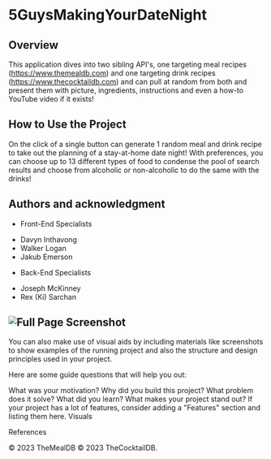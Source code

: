 #                               5GuysMakingYourDateNight


##  Overview  

This application dives into two sibling API's, one targeting meal recipes (https://www.themealdb.com) and one targeting drink recipes (https://www.thecocktaildb.com) and can pull at random from both and present them with picture, ingredients, instructions and even a how-to YouTube video if it exists!

##  How to Use the Project

On the click of a single button can generate 1 random meal and drink recipe to take out the planning of a stay-at-home date night! With preferences, you can choose up to 13 different types of food to condense the pool of search results and choose from alcoholic or non-alcoholic to do the same with the drinks!  

## Authors and acknowledgment

- Front-End Specialists 
* Davyn Inthavong
* Walker Logan
* Jakub Emerson
 
- Back-End Specialists
* Joseph McKinney
* Rex (Ki) Sarchan

## ![Full Page Screenshot](./assets/images/1682008205626.png)


You can also make use of visual aids by including materials like screenshots to show examples of the running project and also the structure and design principles used in your project.


Here are some guide questions that will help you out:

What was your motivation?
Why did you build this project?
What problem does it solve?
What did you learn?
What makes your project stand out?
If your project has a lot of features, consider adding a "Features" section and listing them here.
Visuals


References

© 2023 TheMealDB 
© 2023 TheCocktailDB.